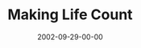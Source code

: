 ---
layout: message
category: message
series: "Living Out Loud"
title: "Making Life Count"
date: 2002-09-29-00-00
message_id: 262
audio: "http://s3.amazonaws.com/crossroads-media/message/audio/Making%20Life%20Count.mp3"
audio-duration: "38:24"
explicit: false
---